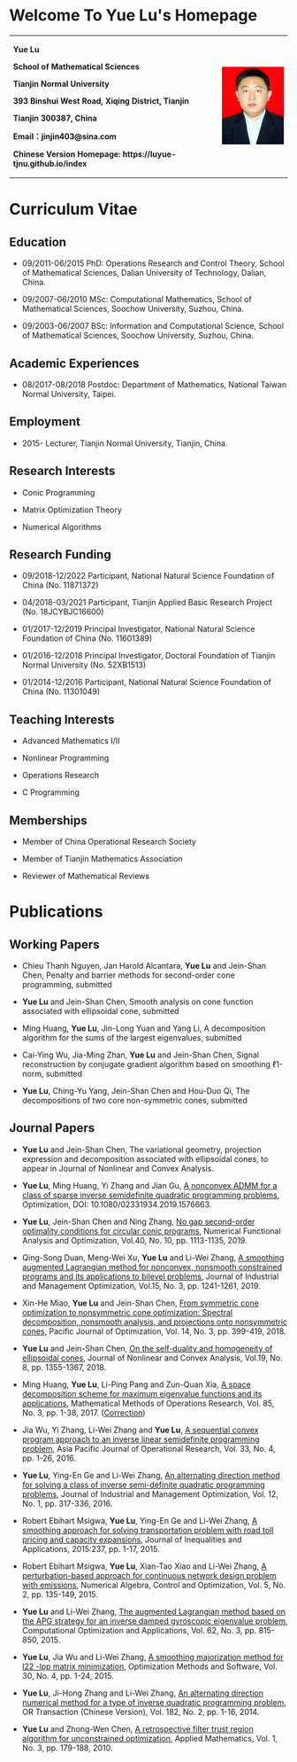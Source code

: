 # Welcome To Yue Lu's Homepage 

<table border="0">
  <tr>
    <td width="75%">
      <p><b>Yue Lu</b></p>
      <p><b>School of Mathematical Sciences</b></p>
      <p><b>Tianjin Normal University</b></p>
      <p><b>393 Binshui West Road, Xiqing District, Tianjin</b></p> 
      <p><b>Tianjin 300387, China</b></p>
      <p><b>Email：jinjin403@sina.com</b></p>
      <p><b>Chinese Version Homepage: https://luyue-tjnu.github.io/index</b></p>
    </td>
    <td width="25%">
      <img src="/zhengjianzhao.jpg" width="100%">
    </td>
  </tr>
</table>

# Curriculum Vitae 

## Education 

- 09/2011-06/2015 PhD: Operations Research and Control Theory, School of Mathematical 
Sciences, Dalian University of Technology, Dalian, China.

- 09/2007-06/2010 MSc: Computational Mathematics, School of Mathematical Sciences, Soochow 
University, Suzhou, China.

- 09/2003-06/2007 BSc: Information and Computational Science, School of Mathematical Sciences, 
Soochow University, Suzhou, China.

## Academic Experiences

- 08/2017-08/2018 Postdoc: Department of Mathematics, National Taiwan Normal University, Taipei.

## Employment

- 2015-     Lecturer, Tianjin Normal University, Tianjin, China.

## Research Interests

- Conic Programming 

- Matrix Optimization Theory

- Numerical Algorithms

## Research Funding

- 09/2018-12/2022 Participant, National Natural Science Foundation of China (No. 11871372)

- 04/2018-03/2021 Participant, Tianjin Applied Basic Research Project (No. 18JCYBJC16600)

- 01/2017-12/2019 Principal Investigator, National Natural Science Foundation of China (No. 11601389)

- 01/2016-12/2018 Principal Investigator, Doctoral Foundation of Tianjin Normal University (No. 52XB1513)
 
- 01/2014-12/2016 Participant, National Natural Science Foundation of China (No. 11301049)

## Teaching Interests

- Advanced Mathematics I/II

- Nonlinear Programming

- Operations Research

- C Programming

## Memberships

- Member of China Operational Research Society

- Member of Tianjin Mathematics Association

- Reviewer of Mathematical Reviews

# Publications

## Working Papers

- Chieu Thanh Nguyen, Jan Harold Alcantara, **Yue Lu** and Jein-Shan Chen, Penalty and barrier methods for second-order cone programming, submitted

- **Yue Lu** and Jein-Shan Chen, Smooth analysis on cone function associated with ellipsoidal cone, submitted

- Ming Huang, **Yue Lu**, Jin-Long Yuan and Yang Li, A decomposition algorithm for the sums of the largest eigenvalues, submitted

- Cai-Ying Wu, Jia-Ming Zhan, **Yue Lu** and Jein-Shan Chen, Signal reconstruction by conjugate gradient algorithm based on smoothing ℓ1-norm, submitted

- **Yue Lu**, Ching-Yu Yang, Jein-Shan Chen and Hou-Duo Qi, The decompositions of two core non-symmetric cones, submitted

## Journal Papers

- **Yue Lu** and Jein-Shan Chen, The variational geometry, projection expression and decomposition associated with ellipsoidal cones, to appear in Journal of Nonlinear and Convex Analysis.

- **Yue Lu**, Ming Huang, Yi Zhang and Jian Gu, [A nonconvex ADMM for a class of sparse inverse semidefinite quadratic programming problems](https://www.tandfonline.com/doi/abs/10.1080/02331934.2019.1576663?journalCode=gopt20), Optimization, DOI: 10.1080/02331934.2019.1576663. 

- **Yue Lu**, Jein-Shan Chen and Ning Zhang, [No gap second-order optimality conditions for circular conic programs](https://www.tandfonline.com/doi/full/10.1080/01630563.2018.1552965), Numerical Functional Analysis and Optimization, Vol.40, No. 10, pp. 1113-1135, 2019. 

- Qing-Song Duan, Meng-Wei Xu, **Yue Lu** and Li-Wei Zhang, [A smoothing augmented Lagrangian method for nonconvex, nonsmooth constrained programs and its applications to bilevel problems](https://www.aimsciences.org/article/doi/10.3934/jimo.2018094), Journal of Industrial and Management Optimization, Vol.15, No. 3, pp. 1241-1261, 2019.

- Xin-He Miao, **Yue Lu** and Jein-Shan Chen, [From symmetric cone optimization to nonsymmetric cone optimization: Spectral decomposition, nonsmooth analysis, and projections onto nonsymmetric cones](http://www.ybook.co.jp), Pacific Journal of Optimization, Vol. 14, No. 3, pp. 399-419, 2018.

- **Yue Lu** and Jein-Shan Chen, [On the self-duality and homogeneity of ellipsoidal cones](http://www.ybook.co.jp/online2/jncav19-8.html), Journal of Nonlinear and Convex Analysis, Vol.19, No. 8, pp. 1355-1367, 2018.

- Ming Huang, **Yue Lu**, Li-Ping Pang and Zun-Quan Xia, [A space decomposition scheme for maximum eigenvalue functions and its applications](https://link.springer.com/article/10.1007%2Fs00186-017-0579-z), Mathematical Methods of Operations Research, Vol. 85, No. 3, pp. 1-38, 2017.  ([Correction](https://link.springer.com/article/10.1007/s00186-017-0622-0))

- Jia Wu, Yi Zhang, Li-Wei Zhang and **Yue Lu**, [A sequential convex program approach to an inverse linear semidefinite programming problem](https://www.worldscientific.com/doi/abs/10.1142/S0217595916500251), Asia Pacific Journal of Operational Research, Vol. 33, No. 4, pp. 1-26, 2016. 

- **Yue Lu**, Ying-En Ge and Li-Wei Zhang, [An alternating direction method for solving a class of inverse semi-definite quadratic programming problems](http://www.aimsciences.org/article/doi/10.3934/jimo.2016.12.317), Journal of Industrial and Management Optimization, Vol. 12, No. 1, pp. 317-336, 2016.

- Robert Ebihart Msigwa, **Yue Lu**, Ying-En Ge and Li-Wei Zhang, [A smoothing approach for solving transportation problem with road toll pricing and capacity expansions](https://link.springer.com/article/10.1186/s13660-015-0759-4), Journal of Inequalities and Applications, 2015:237, pp. 1-17, 2015.

- Robert Ebihart Msigwa, **Yue Lu**, Xian-Tao Xiao and Li-Wei Zhang, [A perturbation-based approach for continuous network design problem with emissions](http://www.aimsciences.org/article/doi/10.3934/naco.2015.5.135), Numerical Algebra, Control and Optimization, Vol. 5, No. 2, pp. 135-149, 2015.

- **Yue Lu** and Li-Wei Zhang, [The augmented Lagrangian method based on the APG strategy for an inverse damped gyroscopic eigenvalue problem](https://link.springer.com/article/10.1007/s10589-015-9757-1), Computational Optimization and Applications, Vol. 62, No. 3, pp. 815-850, 2015.  

- **Yue Lu**, Jia Wu and Li-Wei Zhang, [A smoothing majorization method for l22 -lpp matrix minimization](https://www.tandfonline.com/doi/abs/10.1080/10556788.2014.967235), Optimization Methods and Software, Vol. 30, No. 4, pp. 1-24, 2015.

- **Yue Lu**, Ji-Hong Zhang and Li-Wei Zhang, [An alternating direction numerical method for a type of inverse quadratic programming problem](http://www.ort.shu.edu.cn/EN/abstract/abstract8574.shtml), OR Transaction (Chinese Version), Vol. 182, No. 2, pp. 1-16, 2014.

- **Yue Lu** and Zhong-Wen Chen, [A retrospective filter trust region algorithm for unconstrained optimization](https://www.scirp.org/journal/PaperInformation.aspx?PaperID=2637), Applied Mathematics, Vol. 1, No. 3, pp. 179-188, 2010.

